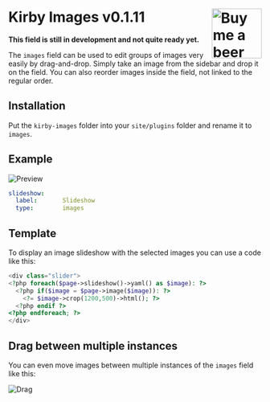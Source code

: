 # Kirby Images v0.1.11 <a href="https://www.paypal.me/medienbaecker"><img width="99" src="http://www.medienbaecker.com/beer.png" alt="Buy me a beer" align="right"></a>

**This field is still in development and not quite ready yet.**

The `images` field can be used to edit groups of images very easily by drag-and-drop. Simply take an image from the sidebar and drop it on the field. You can also reorder images inside the field, not linked to the regular order.

## Installation

Put the `kirby-images` folder into your `site/plugins` folder and rename it to `images`.

## Example

![Preview](https://cloud.githubusercontent.com/assets/11269635/25747375/940debe2-31a7-11e7-8a4e-4a30cb966a4c.gif)

```yaml
slideshow:
  label:       Slideshow
  type:        images
```

## Template

To display an image slideshow with the selected images you can use a code like this:

```php
<div class="slider">
<?php foreach($page->slideshow()->yaml() as $image): ?>   
  <?php if($image = $page->image($image)): ?>
    <?= $image->crop(1200,500)->html(); ?>  		    
  <?php endif ?>
<?php endforeach; ?>
</div>
```

## Drag between multiple instances

You can even move images between multiple instances of the `images` field like this:

![Drag](https://cloud.githubusercontent.com/assets/11269635/25747374/940bc790-31a7-11e7-8dcd-e70038dac2cc.gif)
